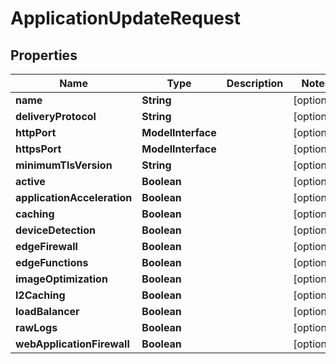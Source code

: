 

# ApplicationUpdateRequest


## Properties

| Name | Type | Description | Notes |
|------------ | ------------- | ------------- | -------------|
|**name** | **String** |  |  [optional] |
|**deliveryProtocol** | **String** |  |  [optional] |
|**httpPort** | **ModelInterface** |  |  [optional] |
|**httpsPort** | **ModelInterface** |  |  [optional] |
|**minimumTlsVersion** | **String** |  |  [optional] |
|**active** | **Boolean** |  |  [optional] |
|**applicationAcceleration** | **Boolean** |  |  [optional] |
|**caching** | **Boolean** |  |  [optional] |
|**deviceDetection** | **Boolean** |  |  [optional] |
|**edgeFirewall** | **Boolean** |  |  [optional] |
|**edgeFunctions** | **Boolean** |  |  [optional] |
|**imageOptimization** | **Boolean** |  |  [optional] |
|**l2Caching** | **Boolean** |  |  [optional] |
|**loadBalancer** | **Boolean** |  |  [optional] |
|**rawLogs** | **Boolean** |  |  [optional] |
|**webApplicationFirewall** | **Boolean** |  |  [optional] |



